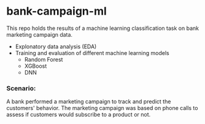 # bank-campaign-ml

This repo holds the results of a machine learning classification task on bank marketing campaign data.

- Explonatory data analysis (EDA)
- Training and evaluation of different machine learning models
  - Random Forest
  - XGBoost
  - DNN 

### Scenario:
A bank performed a marketing campaign to track and predict the customers' behavior.
The marketing campaign was based on phone calls to assess if customers would subscribe to a product or not.
